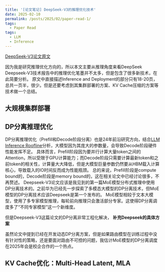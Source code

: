 ```yaml
---
title: '[论文笔记] DeepSeek-V3的推理优化技术'
date: 2025-02-10
permalink: /posts/2025/02/paper-read-1/
tags:
  - Paper Read
tags:
  - LLM
  - Inference
---
```


[DeepSeek-V3论文原文](https://arxiv.org/abs/2412.19437)

因为我是研究推理优化方向的，所以本文主要从推理角度来看DeepSeek
Deepseek-V3技术报告中的推理优化笔墨并不太多，但是包含了很多新技术，在此简要分析。
原文中直接描述Inference and Deployment的部分只有18-20页，总共一页半，很少。但是还要考虑到其集群部署的方案、KV Cache压缩的方案等技术做一个总结。

## 大规模集群部署




## DP分离推理优化

DP分离推理优化（Prefill和Decode阶段分离）也是24年前沿研究方向，结合[LLM Inference Roofline](https://arxiv.org/abs/2402.16363)分析，大模型因为其庞大的参数量，会导致Decode阶段硬件性能发挥不足。
具体而言，Prefill阶段因为要并行计算大量token之间的Attention，所以受限于GPU计算能力；而Decode阶段只需要计算最新token和之前token的相关性，计算量大大降低，但是大模型巨量参数仍然要从HBM载入计算核心，导致载入的IO时间反而成为性能瓶颈。
总的来说，Prefill阶段是compute bound的，Decode阶段是memory bound的，这在相关论文中已经讨论很多，不再赘述。
Deepseek-V3论文应该是我见到的第一篇MoE模型分布式推理中使用DP分离技术的。之前华为已经先一步探索了多模态大模型的DP分离技术，但MoE模型的DP分离技术应该Deepseek是第一个发布的。
MoE模型相较于文本大模型，使用了多专家模型推理，每轮前向推理只会激活部分专家。这使得DP分离调度多了“不同专家模型”这一个新维度。

但是Deepseek-V3这篇论文的DP分离非常工程化解决，
**补充Deepseek的具体方案**

虽然论文中提到已经在开发动态DP分离方案，但是如果路由模型在训练过程中没有针对性的策略，还是要面对路由不可控的问题，我估计MoE模型的DP分离调度在2025年会是校企合作的一个热点。





## KV Cache优化：Multi-Head Latent, MLA








